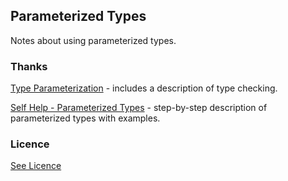 ## Parameterized Types

Notes about using parameterized types.

### Thanks

[Type Parameterization](http://www.artima.com/pins1ed/type-parameterization.html) - includes a description of type checking.

[Self Help - Parameterized Types](https://oldfashionedsoftware.com/tag/parameterized-types/) - step-by-step description of parameterized types with examples.

### Licence

[See Licence](/LICENSE)

